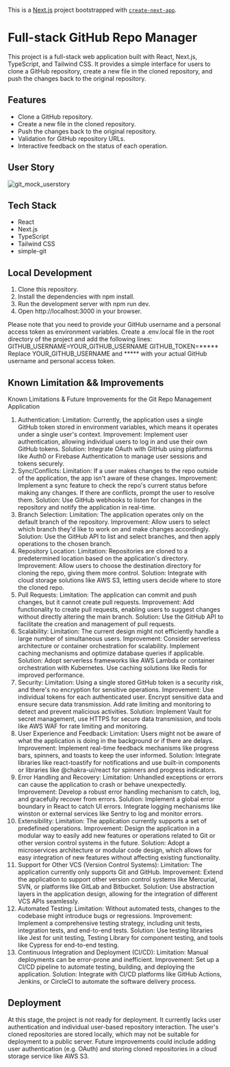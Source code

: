 This is a [Next.js](https://nextjs.org/) project bootstrapped with [`create-next-app`](https://github.com/vercel/next.js/tree/canary/packages/create-next-app).

# Full-stack GitHub Repo Manager

This project is a full-stack web application built with React, Next.js, TypeScript, and Tailwind CSS. It provides a simple interface for users to clone a GitHub repository, create a new file in the cloned repository, and push the changes back to the original repository.

## Features
* Clone a GitHub repository.
* Create a new file in the cloned repository.
* Push the changes back to the original repository.
* Validation for GitHub repository URLs.
* Interactive feedback on the status of each operation.

## User Story
![git_mock_userstory](https://github.com/phootako630/gitmock/assets/114458211/c8c42368-cad5-43f7-b6d9-2c27a7896260)


## Tech Stack
* React
* Next.js
* TypeScript
* Tailwind CSS
* simple-git
  
## Local Development
1. Clone this repository.
2. Install the dependencies with npm install.
3. Run the development server with npm run dev.
4. Open http://localhost:3000 in your browser.
   
Please note that you need to provide your GitHub username and a personal access token as environment variables. Create a .env.local file in the root directory of the project and add the following lines:
GITHUB_USERNAME=YOUR_GITHUB_USERNAME
GITHUB_TOKEN=*****
Replace YOUR_GITHUB_USERNAME and ***** with your actual GitHub username and personal access token.

## Known Limitation && Improvements
Known Limitations & Future Improvements for the Git Repo Management Application
1. Authentication:
   Limitation: Currently, the application uses a single GitHub token stored in environment variables, which means it operates under a single user's context.
   Improvement: Implement user authentication, allowing individual users to log in and use their own GitHub tokens.
   Solution: Integrate OAuth with GitHub using platforms like Auth0 or Firebase Authentication to manage user sessions and tokens securely.
2. Sync/Conflicts:
   Limitation: If a user makes changes to the repo outside of the application, the app isn't aware of these changes.
   Improvement: Implement a sync feature to check the repo's current status before making any changes. If there are conflicts, prompt the user to resolve them.
   Solution: Use GitHub webhooks to listen for changes in the repository and notify the application in real-time.
3. Branch Selection:
   Limitation: The application operates only on the default branch of the repository.
   Improvement: Allow users to select which branch they'd like to work on and make changes accordingly.
   Solution: Use the GitHub API to list and select branches, and then apply operations to the chosen branch.
4. Repository Location:
   Limitation: Repositories are cloned to a predetermined location based on the application's directory.
   Improvement: Allow users to choose the destination directory for cloning the repo, giving them more control.
   Solution: Integrate with cloud storage solutions like AWS S3, letting users decide where to store the cloned repo.
5. Pull Requests:
   Limitation: The application can commit and push changes, but it cannot create pull requests.
   Improvement: Add functionality to create pull requests, enabling users to suggest changes without directly altering the main branch.
   Solution: Use the GitHub API to facilitate the creation and management of pull requests.
6. Scalability:
   Limitation: The current design might not efficiently handle a large number of simultaneous users.
   Improvement: Consider serverless architecture or container orchestration for scalability. Implement caching mechanisms and optimize database queries if applicable.
   Solution: Adopt serverless frameworks like AWS Lambda or container orchestration with Kubernetes. Use caching solutions like Redis for improved performance.
7. Security:
   Limitation: Using a single stored GitHub token is a security risk, and there's no encryption for sensitive operations.
   Improvement:
   Use individual tokens for each authenticated user.
   Encrypt sensitive data and ensure secure data transmission.
   Add rate limiting and monitoring to detect and prevent malicious activities.
   Solution: Implement Vault for secret management, use HTTPS for secure data transmission, and tools like AWS WAF for rate limiting and monitoring.
8. User Experience and Feedback:
   Limitation: Users might not be aware of what the application is doing in the background or if there are delays.
   Improvement: Implement real-time feedback mechanisms like progress bars, spinners, and toasts to keep the user informed.
   Solution: Integrate libraries like react-toastify for notifications and use built-in components or libraries like @chakra-ui/react for spinners and progress indicators.
9. Error Handling and Recovery:
   Limitation: Unhandled exceptions or errors can cause the application to crash or behave unexpectedly.
   Improvement: Develop a robust error handling mechanism to catch, log, and gracefully recover from errors.
   Solution: Implement a global error boundary in React to catch UI errors. Integrate logging mechanisms like winston or external services like Sentry to log and monitor errors.
10. Extensibility:
    Limitation: The application currently supports a set of predefined operations.
    Improvement: Design the application in a modular way to easily add new features or operations related to Git or other version control systems in the future.
    Solution: Adopt a microservices architecture or modular code design, which allows for easy integration of new features without affecting existing functionality.
11. Support for Other VCS (Version Control Systems):
    Limitation: The application currently only supports Git and GitHub.
    Improvement: Extend the application to support other version control systems like Mercurial, SVN, or platforms like GitLab and Bitbucket.
    Solution: Use abstraction layers in the application design, allowing for the integration of different VCS APIs seamlessly.
12. Automated Testing:
    Limitation: Without automated tests, changes to the codebase might introduce bugs or regressions.
    Improvement: Implement a comprehensive testing strategy, including unit tests, integration tests, and end-to-end tests.
    Solution: Use testing libraries like Jest for unit testing, Testing Library for component testing, and tools like Cypress for end-to-end testing.
13. Continuous Integration and Deployment (CI/CD):
    Limitation: Manual deployments can be error-prone and inefficient.
    Improvement: Set up a CI/CD pipeline to automate testing, building, and deploying the application.
    Solution: Integrate with CI/CD platforms like GitHub Actions, Jenkins, or CircleCI to automate the software delivery process.

## Deployment
At this stage, the project is not ready for deployment. It currently lacks user authentication and individual user-based repository interaction. The user's cloned repositories are stored locally, which may not be suitable for deployment to a public server. Future improvements could include adding user authentication (e.g. OAuth) and storing cloned repositories in a cloud storage service like AWS S3.
